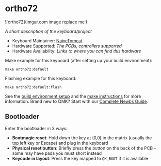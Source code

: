 # ortho72

![ortho72](imgur.com image replace me!)

*A short description of the keyboard/project*

* Keyboard Maintainer: [NaiveTomcat](https://github.com/NaiveTomcat)
* Hardware Supported: *The PCBs, controllers supported*
* Hardware Availability: *Links to where you can find this hardware*

Make example for this keyboard (after setting up your build environment):

    make ortho72:default

Flashing example for this keyboard:

    make ortho72:default:flash

See the [build environment setup](https://docs.qmk.fm/#/getting_started_build_tools) and the [make instructions](https://docs.qmk.fm/#/getting_started_make_guide) for more information. Brand new to QMK? Start with our [Complete Newbs Guide](https://docs.qmk.fm/#/newbs).

## Bootloader

Enter the bootloader in 3 ways:

* **Bootmagic reset**: Hold down the key at (0,0) in the matrix (usually the top left key or Escape) and plug in the keyboard
* **Physical reset button**: Briefly press the button on the back of the PCB - some may have pads you must short instead
* **Keycode in layout**: Press the key mapped to `QK_BOOT` if it is available
